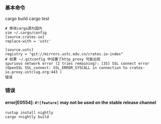 ### 基本命令
cargo build
cargo test

``` shell
# 修改cargo源为国内
vim ~/.cargo/config
[source.crates-io]
replace-with = 'ustc'

[source.ustc]
registry = "git://mirrors.ustc.edu.cn/crates.io-index"
# 如果 ~/.gitconfig 中设置了http_proxy 可能出现
spurious network error (2 tries remaining): [35] SSL connect error (OpenSSL SSL_connect: SSL_ERROR_SYSCALL in connection to crates-io.proxy.ustclug.org:443 )
错误
```


### 错误 
#### error[E0554]: `#![feature]` may not be used on the stable release channel
``` shell
rustup install nightly
cargo +nightly build
```
